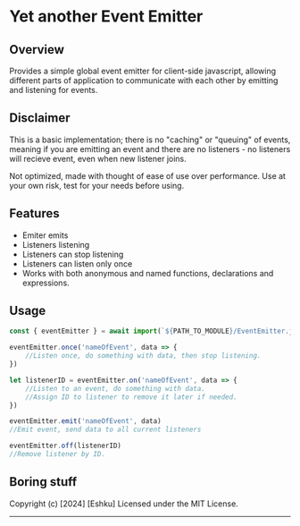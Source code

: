 # Yet another Event Emitter

## Overview

Provides a simple global event emitter for client-side javascript, allowing different parts of application to communicate with each other by emitting and listening for events.

## Disclaimer

This is a basic implementation; there is no "caching" or "queuing" of events, meaning if you are emitting an event and there are no listeners - no listeners will recieve event, even when new listener joins.

Not optimized, made with thought of ease of use over performance.
Use at your own risk, test for your needs before using.

## Features

- Emiter emits
- Listeners listening
- Listeners can stop listening
- Listeners can listen only once
- Works with both anonymous and named functions, declarations and expressions.

## Usage

```js
const { eventEmitter } = await import(`${PATH_TO_MODULE}/EventEmitter.js`)

eventEmitter.once('nameOfEvent', data => {
	//Listen once, do something with data, then stop listening.
})

let listenerID = eventEmitter.on('nameOfEvent', data => {
	//Listen to an event, do something with data.
	//Assign ID to listener to remove it later if needed.
})

eventEmitter.emit('nameOfEvent', data)
//Emit event, send data to all current listeners

eventEmitter.off(listenerID)
//Remove listener by ID.
```

## Boring stuff

Copyright (c) [2024] [Eshku]
Licensed under the MIT License.

---

